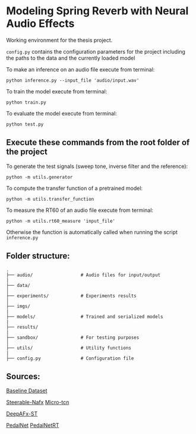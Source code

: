 # Modeling Spring Reverb with Neural Audio Effects

Working environment for the thesis project.

`config.py` contains the configuration parameters for the project including the paths to the data and the currently loaded model

To make an inference on an audio file execute from terminal:
```
python inference.py --input_file 'audio/input.wav' 
```

To train the model execute from terminal:
```
python train.py
```

To evaluate the model execute from terminal:
```
python test.py
```




## Execute these commands from the root folder of the project

To generate the test signals (sweep tone, inverse filter and the reference):
```
python -m utils.generator
```

To compute the transfer function of a pretrained model:
```
python -m utils.transfer_function
```

To measure the RT60 of an audio file execute from terminal:
```
python -m utils.rt60_measure 'input_file'
```

Otherwise the function is automatically called when running the script `inference.py`


## Folder structure:
```
.
├── audio/                  # Audio files for input/output
|  
├── data/
│
├── experiments/            # Experiments results
│
├── imgs/               
|
├── models/                 # Trained and serialized models
|
├── results/
|
├── sandbox/                # For testing purposes
│
├── utils/                  # Utility functions
|
├── config.py               # Configuration file
```

## Sources:
[Baseline Dataset](https://zenodo.org/record/3746119)


[Steerable-Nafx](https://github.com/csteinmetz1/steerable-nafx)
[Micro-tcn](https://github.com/csteinmetz1/micro-tcn.git)

[DeepAFx-ST](https://github.com/adobe-research/DeepAFx-ST#style-evaluation)

[PedalNet](https://github.com/teddykoker/pedalnet)
[PedalNetRT](https://github.com/GuitarML/PedalNetRT)

